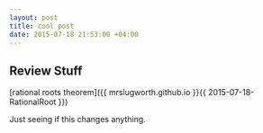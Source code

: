 ```yaml
---
layout: post
title: cool post
date: 2015-07-18 21:53:00 +04:00
---
```


Review Stuff
------------------------------

[rational roots theorem]({{ mrslugworth.github.io }}{{ 2015-07-18-RationalRoot }})


Just seeing if this changes anything.
